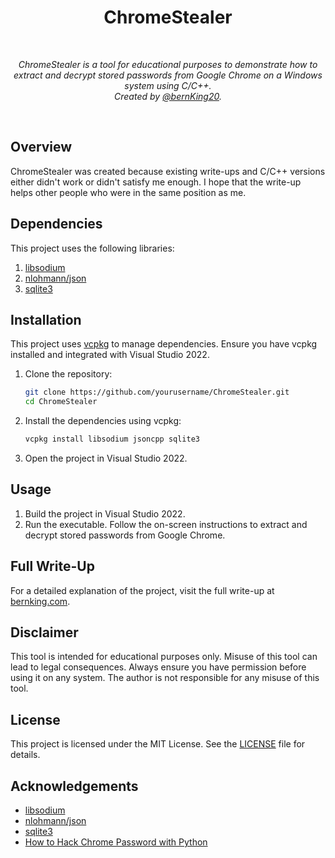 <div align="center">
  <h1>ChromeStealer</h1>
  <br/>

  <p><i>ChromeStealer is a tool for educational purposes to demonstrate how to extract and decrypt stored passwords from Google Chrome on a Windows system using C/C++. <br/>Created by <a href="https://x.com/bernKing20">@bernKing20</a>.</i></p>
  <br />
</div>

## Overview

ChromeStealer was created because existing write-ups and C/C++ versions either didn't work or didn't satisfy me enough. I hope that the write-up helps other people who were in the same position as me.

## Dependencies

This project uses the following libraries:

1. [libsodium](https://libsodium.gitbook.io/doc/)
2. [nlohmann/json](https://github.com/nlohmann/json)
3. [sqlite3](https://www.sqlite.org/index.html)

## Installation

This project uses [vcpkg](https://vcpkg.io/) to manage dependencies. Ensure you have vcpkg installed and integrated with Visual Studio 2022.

1. Clone the repository:

    ```sh
    git clone https://github.com/yourusername/ChromeStealer.git
    cd ChromeStealer
    ```

2. Install the dependencies using vcpkg:

    ```sh
    vcpkg install libsodium jsoncpp sqlite3
    ```

3. Open the project in Visual Studio 2022.

## Usage

1. Build the project in Visual Studio 2022.
2. Run the executable. Follow the on-screen instructions to extract and decrypt stored passwords from Google Chrome.

## Full Write-Up

For a detailed explanation of the project, visit the full write-up at [bernking.com](https://bernking.com).

## Disclaimer

This tool is intended for educational purposes only. Misuse of this tool can lead to legal consequences. Always ensure you have permission before using it on any system. The author is not responsible for any misuse of this tool.

## License

This project is licensed under the MIT License. See the [LICENSE](LICENSE) file for details.

## Acknowledgements

- [libsodium](https://libsodium.gitbook.io/doc/)
- [nlohmann/json](https://github.com/nlohmann/json)
- [sqlite3](https://www.sqlite.org/index.html)
- [How to Hack Chrome Password with Python](https://ohyicong.medium.com/how-to-hack-chrome-password-with-python-1bedc167be3d)
